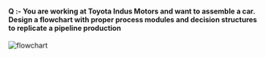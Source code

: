 #### Q :- You are working at Toyota Indus Motors and want to assemble a car. Design a flowchart with proper process modules and decision structures to replicate a pipeline production

![flowchart](https://github.com/user-attachments/assets/91fd2afa-a5d5-43e4-9098-4cf13a5df573)
